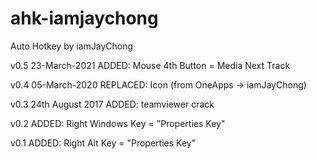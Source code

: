# ahk-iamjaychong
Auto Hotkey by iamJayChong

v0.5 23-March-2021
ADDED: Mouse 4th Button = Media Next Track

v0.4 05-March-2020
REPLACED: Icon (from OneApps -> iamJayChong)

v0.3 24th August 2017
ADDED: teamviewer crack

v0.2
ADDED: Right Windows Key = "Properties Key"

v0.1
ADDED: Right Alt Key = "Properties Key"
